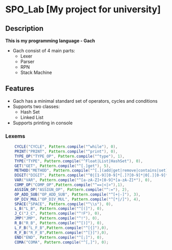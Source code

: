 # SPO_Lab [My project for university]
## Description
**This is my programming language - Gach**

- Gach consist of 4 main parts:
  + Lexer
  + Parser
  + RPN
  + Stack Machine

## Features

- Gach has a minimal standard set of operators, cycles and conditions
- Supports two classes:
  + Hash Set
  + Linked List
- Supports printing in console

### Lexems
```Java
    CYCLE("CYCLE", Pattern.compile("^while"), 0),
    PRINT("PRINT", Pattern.compile("^print"), 0),
    TYPE_OP("TYPE_OP", Pattern.compile("^type"), 1),
    TYPE("TYPE", Pattern.compile("^Float|List|HashSet"), 0),
    GET("GET", Pattern.compile("^[.]get"), 5),
    METHOD("METHOD", Pattern.compile("^[.](add|get|remove|contains|set)"), 5),
    DIGIT("DIGIT", Pattern.compile("^0|[1-9][0-9]*[.]?[0-9]*|0[.][0-9]*"), 0),
    VAR("VAR", Pattern.compile("^[a-zA-Z]+[0-9]*[a-zA-Z]*"), 0),
    COMP_OP("COMP_OP",Pattern.compile("^==|<|>"),1),
    ASSIGN_OP("ASSIGN_OP", Pattern.compile("^:="), 2),
    OP_ADD_SUB("OP_ADD_SUB", Pattern.compile("^[+|-]"), 3),
    OP_DIV_MUL("OP_DIV_MUL", Pattern.compile("^[*|/]"), 4),
    SPACE("SPACE", Pattern.compile("^\\s"), 0),
    L_B("L_B", Pattern.compile("^[(]"), 0),
    J_C("J_C", Pattern.compile("^!F"), 0),
    JMP("JMP", Pattern.compile("^!"), 0),
    R_B("R_B", Pattern.compile("^[)]"), 0),
    L_F_B("L_F_B",Pattern.compile("^[{]"),0),
    R_F_B("R_F_B",Pattern.compile("^[}]"),0),
    END("END", Pattern.compile("^[;]"), 0),
    COMA("COMA", Pattern.compile("^[,]"), 0);
```
